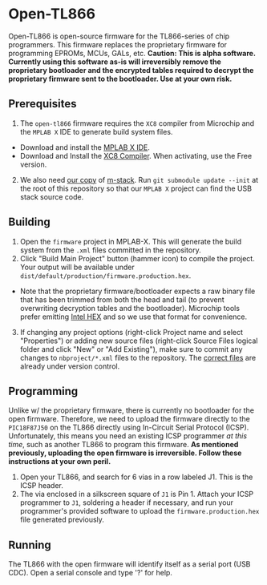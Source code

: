 # Open-TL866
Open-TL866 is open-source firmware for the TL866-series of chip programmers.
This firmware replaces the proprietary firmware for programming EPROMs, MCUs, GALs, etc.
**Caution: This is alpha software.
Currently using this software as-is will irreversibly remove the proprietary bootloader and the encrypted tables required to decrypt the proprietary firmware sent to the bootloader.
Use at your own risk.**

## Prerequisites
1. The `open-tl866` firmware requires the `XC8` compiler from Microchip and the `MPLAB X` IDE to generate build system files.
  * Download and install the [MPLAB X IDE](http://www.microchip.com/mplab/mplab-x-ide).
  * Download and Install the [XC8 Compiler](http://www.microchip.com/mplab/compilers).
  When activating, use the Free version.

2. We also need [our copy](https://github.com/ProgHQ/m-stack) of [m-stack](http://www.signal11.us/oss/m-stack/).
Run `git submodule update --init` at the root of this repository so that our `MPLAB X` project can find the USB stack source code.

## Building
1. Open the `firmware` project in MPLAB-X. This will generate the build system from the `.xml` files committed in the repository.
2. Click "Build Main Project" button (hammer icon) to compile the project.
Your output will be available under `dist/default/production/firmware.production.hex`.
  * Note that the proprietary firmware/bootloader expects a raw binary file that has been trimmed from both the head and tail (to prevent overwriting decryption tables and the bootloader).
  Microchip tools prefer emitting [Intel HEX](https://en.wikipedia.org/wiki/Intel_HEX) and so we use that format for convenience.

3. If changing any project options (right-click Project name and select "Properties") or adding new source files (right-click Source Files logical folder and click "New" or "Add Existing"), make sure to commit any changes to `nbproject/*.xml` files to the repository.
The [correct files](http://microchipdeveloper.com/faq:72) are already under version control.

## Programming
Unlike w/ the proprietary firmware, there is currently no bootloader for the open firmware.
Therefore, we need to upload the firmware directly to the `PIC18F87J50` on the TL866 directly using In-Circuit Serial Protocol (ICSP).
Unfortunately, this means you need an existing ICSP programmer _at this time_, such as another TL866 to program this firmware.
**As mentioned previously, uploading the open firmware is irreversible. Follow these instructions at your own peril.**

1. Open your TL866, and search for 6 vias in a row labeled J1.
This is the ICSP header.
2. The via enclosed in a silkscreen square of `J1` is Pin 1.
Attach your ICSP programmer to `J1`, soldering a header if necessary, and run your programmer's provided software to upload the `firmware.production.hex` file generated previously.

## Running
The TL866 with the open firmware will identify itself as a serial port (USB CDC).
Open a serial console and type '?' for help.
